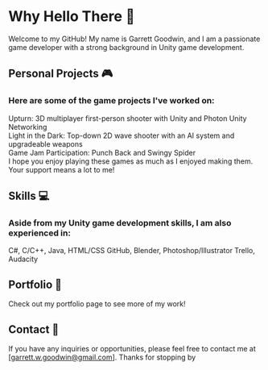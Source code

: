 <!--
**garrettgoodwin/garrettgoodwin** is a ✨ _special_ ✨ repository because its `README.md` (this file) appears on your GitHub profile.

Here are some ideas to get you started:

- 🔭 I’m currently working on ...
- 🌱 I’m currently learning ...
- 👯 I’m looking to collaborate on ...
- 🤔 I’m looking for help with ...
- 💬 Ask me about ...
- 📫 How to reach me: ...
- 😄 Pronouns: ...
- ⚡ Fun fact: ...
-->
# Why Hello There 👋

Welcome to my GitHub! My name is Garrett Goodwin, and I am a passionate game developer with a strong background in Unity game development.

## Personal Projects 🎮
### Here are some of the game projects I've worked on:

Upturn: 3D multiplayer first-person shooter with Unity and Photon Unity Networking  
Light in the Dark: Top-down 2D wave shooter with an AI system and upgradeable weapons  
Game Jam Participation: Punch Back and Swingy Spider  
I hope you enjoy playing these games as much as I enjoyed making them. Your support means a lot to me!

## Skills 💻
### Aside from my Unity game development skills, I am also experienced in:

C#, C/C++, Java, HTML/CSS
GitHub, Blender, Photoshop/Illustrator
Trello, Audacity

## Portfolio 📂
Check out my portfolio page to see more of my work!

## Contact 📧
If you have any inquiries or opportunities, please feel free to contact me at [garrett.w.goodwin@gmail.com]. Thanks for stopping by
